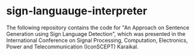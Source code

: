 # sign-languauge-interpreter
The following repository contains the code for "An Approach on Sentence Generation using Sign Language Detection", which was presented in the International Conference on Signal Processing, Computation, Electronics, Power and Telecommunication (IconSCEPT) Karaikal.
